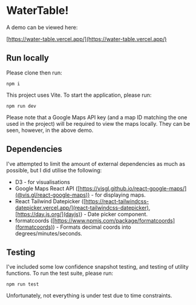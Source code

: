 # WaterTable!

A demo can be viewed here:

[https://water-table.vercel.app/](https://water-table.vercel.app/)

## Run locally

Please clone then run:

```
npm i
```

This project uses Vite. To start the application, please run:

```
npm run dev
```

Please note that a Google Maps API key (and a map ID matching the one used in the project) will be required to view the maps locally. They can be seen, however, in the above demo.

## Dependencies

I've attempted to limit the amount of external dependencies as much as possible, but I did utilise the following:

- D3 - for visualisations
- Google Maps React API ([https://visgl.github.io/react-google-maps/](@vis.gl/react-google-maps)) - for displaying maps.
- React Tailwind Datepicker ([https://react-tailwindcss-datepicker.vercel.app/](react-tailwindcss-datepicker), [https://day.js.org/](dayjs)) - Date picker component.
- formatcoords ([https://www.npmjs.com/package/formatcoords](formatcoords)) - Formats decimal coords into degrees/minutes/seconds.

## Testing

I've included some low confidence snapshot testing, and testing of utility functions. To run the test suite, please run:

```
npm run test
```

Unfortunately, not everything is under test due to time constraints.
